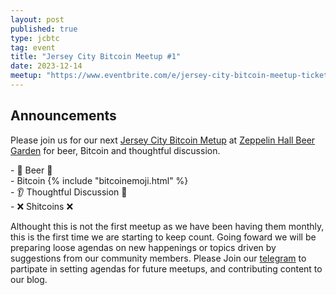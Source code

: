 ```yaml
---
layout: post
published: true
type: jcbtc
tag: event
title: "Jersey City Bitcoin Meetup #1"
date: 2023-12-14
meetup: "https://www.eventbrite.com/e/jersey-city-bitcoin-meetup-tickets-713306828927?aff=oddtdtcreator"
---
```

<!--- TODO: remove `published: false` when creating new socratic --->
<!--- TODO: replace meetup link with https://www.meetup.com/BitDevsNYC/events/<##replace##>/ --->

## Announcements
Please join us for our next <a href="https://www.eventbrite.com/e/jersey-city-bitcoin-meetup-tickets-713306828927?aff=oddtdtcreator" target="_blank">Jersey City Bitcoin Metup</a> at <a href="https://maps.app.goo.gl/xghGUsfjz4JeEvwp8" target="_blank">Zeppelin Hall Beer Garden</a> for beer, Bitcoin and thoughtful discussion.

\- 🍺 Beer 🍻  
\- Bitcoin {% include "bitcoinemoji.html" %}  
\- 👂 Thoughtful Discussion 📢  
\- ❌ Shitcoins ❌  


Althought this is not the first meetup as we have been having them monthly, this is the first time we are starting to keep count. Going foward we will be preparing loose agendas on new happenings or topics driven by suggestions from our community members. Please Join our [telegram](https://t.me/+WOiR_ajP-AgxNmMx) to partipate in setting agendas for future meetups, and contributing content to our blog.